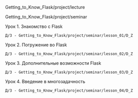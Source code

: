 
Getting_to_Know_Flask/project/lecture

Getting_to_Know_Flask/project/seminar



Урок 1. Знакомство с Flask

    Д/З - Getting_to_Know_Flask/project/seminar/lesson_01/D_Z


Урок 2. Погружение во Flask

    Д/З - Getting_to_Know_Flask/project/seminar/lesson_02/D_Z


Урок 3. Дополнительные возможности Flask

    Д/З - Getting_to_Know_Flask/project/seminar/lesson_03/D_Z


Урок 4. Введение в многозадачность

    Д/З - Getting_to_Know_Flask/project/seminar/lesson_04/D_Z

